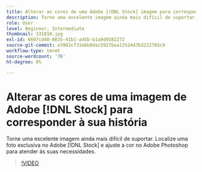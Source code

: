 ```yaml
---
title: Alterar as cores de uma Adobe [!DNL Stock] imagem para corresponder à sua história
description: Torne uma excelente imagem ainda mais difícil de suportar. Localize uma foto exclusiva em Adobe [!DNL Stock] e ajuste a cor no Adobe Photoshop para atender às suas necessidades
role: User
level: Beginner, Intermediate
thumbnail: 331810.jpg
exl-id: 6607cd40-0035-41b1-a45b-b1a9d9382272
source-git-commit: e3982cf31ebb0dac5927baa1352447b3222785c9
workflow-type: tm+mt
source-wordcount: '76'
ht-degree: 0%

---
```


# Alterar as cores de uma imagem de Adobe [!DNL Stock] para corresponder à sua história

Torne uma excelente imagem ainda mais difícil de suportar. Localize uma foto exclusiva no Adobe [!DNL Stock] e ajuste a cor no Adobe Photoshop para atender às suas necessidades.

>[!VIDEO](https://video.tv.adobe.com/v/331810?hidetitle=true)
